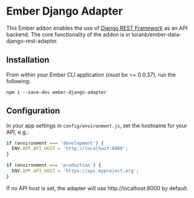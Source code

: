 # Ember Django Adapter

This Ember addon enables the use of [Django REST Framework][] as an API backend.  The core functionality of the addon is
in toranb/ember-data-django-rest-adapter.

## Installation

From within your Ember CLI application (must be >= 0.0.37), run the following:

```console
npm i --save-dev ember-django-adapter
```

## Configuration

In your app settings in `config/environment.js`, set the hostname for your API, e.g.:

```js
if (environment === 'development') {
  ENV.APP.API_HOST = 'http://localhost:8000';
}

if (environment === 'production') {
  ENV.APP.API_HOST = 'https://api.myproject.org';
}
```

If no API host is set, the adapter will use http://localhost:8000 by default.


[Django REST Framework]: http://www.django-rest-framework.org/
